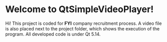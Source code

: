 # Welcome to QtSimpleVideoPlayer!

Hi! 
This project is coded for  **FYI** company recruitment process. 
A video file is also placed next to the project folder, which shows the execution of the program.
All developed code is under Qt 5.14.
